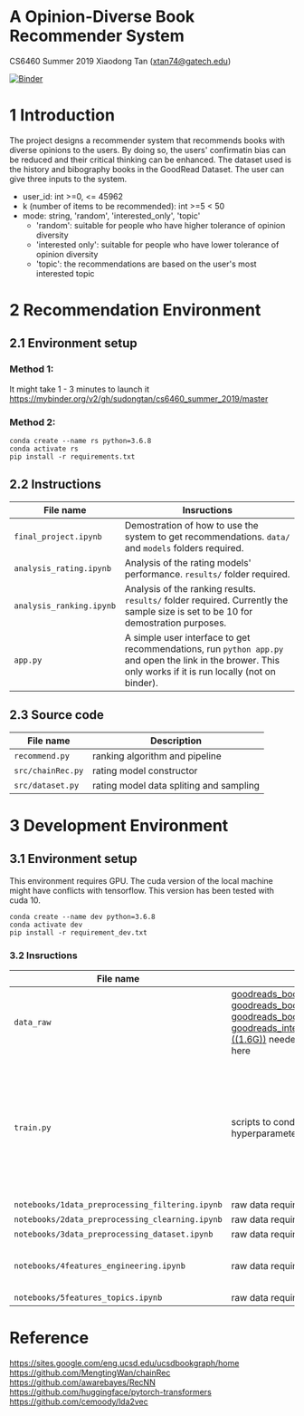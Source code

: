 # A Opinion-Diverse Book Recommender System
CS6460 Summer 2019
Xiaodong Tan (xtan74@gatech.edu)

[![Binder](https://mybinder.org/badge_logo.svg)](https://mybinder.org/v2/gh/sudongtan/cs6460_summer_2019/master)

# 1 Introduction
The project designs a recommender system that recommends books with diverse opinions to the users. By doing so, the users' confirmatin bias can be reduced and their critical thinking can be enhanced. The dataset used is the history and bibography books in the GoodRead Dataset. The user can give three inputs to the system.
 - user_id: int >=0, <= 45962
 - k (number of items to be recommended): int >=5 < 50
 - mode: string, 'random', 'interested_only', 'topic'
    - 'random': suitable for people who have higher tolerance of opinion diversity
    - 'interested only': suitable for people who have lower tolerance of opinion diversity
    - 'topic': the recommendations are based on the user's most interested topic

# 2 Recommendation Environment

## 2.1 Environment setup
### Method 1: 
It might take 1 - 3 minutes to launch it
https://mybinder.org/v2/gh/sudongtan/cs6460_summer_2019/master
### Method 2:
```
conda create --name rs python=3.6.8
conda activate rs
pip install -r requirements.txt
```
## 2.2 Instructions
|File name                |Insructions    |
|---|---|
|`final_project.ipynb`|Demostration of how to use the system to get recommendations. `data/` and `models` folders required.|
|`analysis_rating.ipynb`|Analysis of the rating models' performance. `results/` folder required. |
|`analysis_ranking.ipynb`|Analysis of the ranking results. `results/` folder required. Currently the sample size is set to be 10 for demostration purposes.|
|`app.py`|A simple user interface to get recommendations, run `python app.py` and open the link in the brower. This only works if it is run locally (not on binder).|

## 2.3 Source code
|File name                |Description|
|---|---|
|`recommend.py`|ranking algorithm and pipeline|
|`src/chainRec.py` |rating model constructor|
|`src/dataset.py` |rating model data spliting and sampling|


# 3 Development Environment
## 3.1 Environment setup

This environment requires GPU. The cuda version of the local machine might have conflicts with tensorflow. This version has been tested with cuda 10.

```
conda create --name dev python=3.6.8
conda activate dev
pip install -r requirement_dev.txt
```

### 3.2 Insructions
|File name                |Instruction    |Time to run                   |
|---|---|---|
|`data_raw`|[goodreads_book_authors.json](https://drive.google.com/uc?id=19cdwyXwfXx_HDIgxXaHzH0mrx8nMyLvC), [goodreads_book_series.json](https://drive.google.com/uc?id=1op8D4e5BaxU2JcPUgxM3ZqrodajryFBb), [goodreads_books_history_biography.json](https://drive.google.com/uc?id=1roQnVtWxVE1tbiXyabrotdZyUY7FA82W), [goodreads_interactions_history_biography.json ((1.6G))](https://drive.google.com/uc?id=10j181giCD94pcYynd6fy2U0RyAlL66YH) needed to be downloaded and put here|10 min - 20 min, depending on internet speed|
|`train.py`|scripts to conduct grid search on model hyperparameters,run `python train.py` | The full experiments took 100+ hours. Currently the epoch is set to 2 and only 1 experiment will be conducted for demonstration purposes. |
|`notebooks/1data_preprocessing_filtering.ipynb`|raw data required|10 min|
|`notebooks/2data_preprocessing_clearning.ipynb`|raw data required|3 min|
|`notebooks/3data_preprocessing_dataset.ipynb`|raw data required|20 min|
|`notebooks/4features_engineering.ipynb`|raw data required, powerful gpus required|20 - 50 min, depending on gpu and internet speed|
|`notebooks/5features_topics.ipynb`|raw data required|2 min|


# Reference
https://sites.google.com/eng.ucsd.edu/ucsdbookgraph/home
https://github.com/MengtingWan/chainRec
https://github.com/awarebayes/RecNN
https://github.com/huggingface/pytorch-transformers
https://github.com/cemoody/lda2vec

